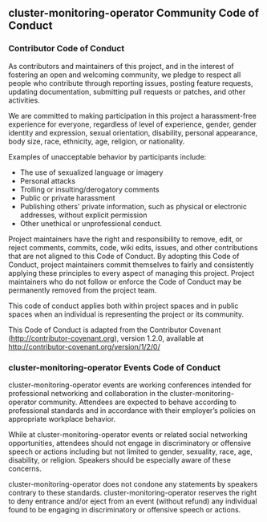 ## cluster-monitoring-operator Community Code of Conduct

### Contributor Code of Conduct

As contributors and maintainers of this project, and in the interest of fostering an open and welcoming community, we pledge to respect all people who contribute through reporting issues, posting feature requests, updating documentation, submitting pull requests or patches, and other activities.

We are committed to making participation in this project a harassment-free experience for everyone, regardless of level of experience, gender, gender identity and expression, sexual orientation, disability, personal appearance, body size, race, ethnicity, age, religion, or nationality.

Examples of unacceptable behavior by participants include:

* The use of sexualized language or imagery
* Personal attacks
* Trolling or insulting/derogatory comments
* Public or private harassment
* Publishing others' private information, such as physical or electronic addresses, without explicit permission
* Other unethical or unprofessional conduct.

Project maintainers have the right and responsibility to remove, edit, or reject comments, commits, code, wiki edits, issues, and other contributions that are not aligned to this Code of Conduct. By adopting this Code of Conduct, project maintainers commit themselves to fairly and consistently applying these principles to every aspect of managing this project. Project maintainers who do not follow or enforce the Code of Conduct may be permanently removed from the project team.

This code of conduct applies both within project spaces and in public spaces when an individual is representing the project or its community.

This Code of Conduct is adapted from the Contributor Covenant (http://contributor-covenant.org), version 1.2.0, available at http://contributor-covenant.org/version/1/2/0/

### cluster-monitoring-operator Events Code of Conduct

cluster-monitoring-operator events are working conferences intended for professional networking and collaboration in the cluster-monitoring-operator community. Attendees are expected to behave according to professional standards and in accordance with their employer’s policies on appropriate workplace behavior.

While at cluster-monitoring-operator events or related social networking opportunities, attendees should not engage in discriminatory or offensive speech or actions including but not limited to gender, sexuality, race, age, disability, or religion. Speakers should be especially aware of these concerns.

cluster-monitoring-operator does not condone any statements by speakers contrary to these standards. cluster-monitoring-operator reserves the right to deny entrance and/or eject from an event (without refund) any individual found to be engaging in discriminatory or offensive speech or actions.
